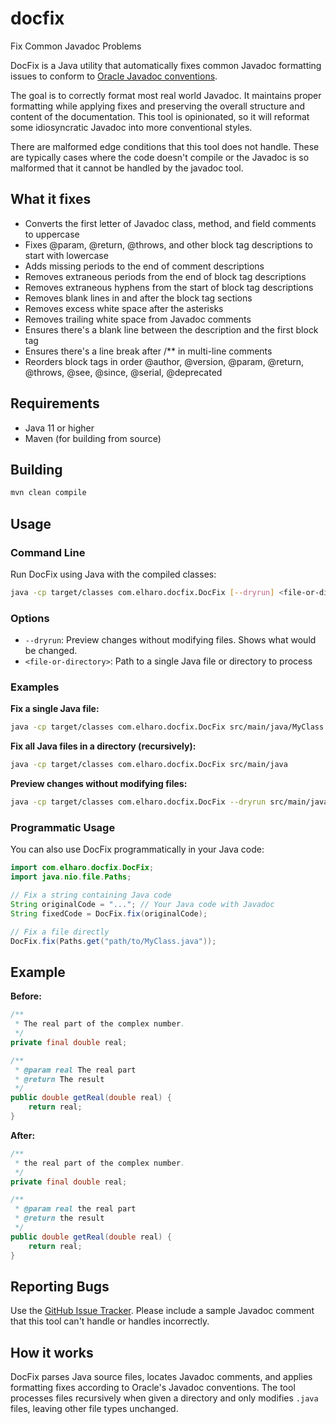 # docfix
Fix Common Javadoc Problems

DocFix is a Java utility that automatically fixes common Javadoc
formatting issues to conform to [Oracle Javadoc
conventions](https://www.oracle.com/technical-resources/articles/java/javadoc-tool.html).

The goal is to correctly format most real world Javadoc. 
It maintains proper formatting while applying fixes
and preserving the overall structure and content of the documentation.
This tool is opinionated, so it will reformat some idiosyncratic Javadoc
into more conventional styles.

There are malformed edge conditions that this tool does not handle.
These are typically cases where the code doesn't compile or the Javadoc is
so malformed that it cannot be handled by the javadoc tool.

## What it fixes

- Converts the first letter of Javadoc class, method, and field comments to uppercase
- Fixes @param, @return, @throws, and other block tag descriptions to start with lowercase
- Adds missing periods to the end of comment descriptions
- Removes extraneous periods from the end of block tag descriptions
- Removes extraneous hyphens from the start of block tag descriptions
- Removes blank lines in and after the block tag sections
- Removes excess white space after the asterisks
- Removes trailing white space from Javadoc comments
- Ensures there's a blank line between the description and the first block tag
- Ensures there's a line break after /** in multi-line comments
- Reorders block tags in order @author, @version, @param, @return, @throws, @see, @since, @serial, @deprecated

## Requirements

- Java 11 or higher
- Maven (for building from source)

## Building

```bash
mvn clean compile
```

## Usage

### Command Line

Run DocFix using Java with the compiled classes:

```bash
java -cp target/classes com.elharo.docfix.DocFix [--dryrun] <file-or-directory>
```

### Options

- `--dryrun`: Preview changes without modifying files. Shows what would be changed.
- `<file-or-directory>`: Path to a single Java file or directory to process

### Examples

**Fix a single Java file:**
```bash
java -cp target/classes com.elharo.docfix.DocFix src/main/java/MyClass.java
```

**Fix all Java files in a directory (recursively):**
```bash
java -cp target/classes com.elharo.docfix.DocFix src/main/java
```

**Preview changes without modifying files:**
```bash
java -cp target/classes com.elharo.docfix.DocFix --dryrun src/main/java
```

### Programmatic Usage

You can also use DocFix programmatically in your Java code:

```java
import com.elharo.docfix.DocFix;
import java.nio.file.Paths;

// Fix a string containing Java code
String originalCode = "..."; // Your Java code with Javadoc
String fixedCode = DocFix.fix(originalCode);

// Fix a file directly
DocFix.fix(Paths.get("path/to/MyClass.java"));
```

## Example

**Before:**
```java
/**
 * The real part of the complex number.
 */
private final double real;

/**
 * @param real The real part
 * @return The result
 */
public double getReal(double real) {
    return real;
}
```

**After:**
```java
/**
 * the real part of the complex number.
 */
private final double real;

/**
 * @param real the real part
 * @return the result
 */
public double getReal(double real) {
    return real;
}
```


## Reporting Bugs

Use the [GitHub Issue Tracker](https://github.com/elharo/docfix/issues). Please include a sample Javadoc comment
that this tool can't handle or handles incorrectly.

## How it works

DocFix parses Java source files, locates Javadoc comments, and applies formatting fixes
according to Oracle's Javadoc conventions. The tool processes files recursively when given
a directory and only modifies `.java` files, leaving other file types unchanged.
